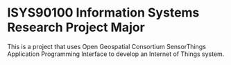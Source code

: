 # ISYS90100 Information Systems Research Project Major
This is a project that uses Open Geospatial Consortium SensorThings Application Programming Interface to develop an Internet of Things system.
